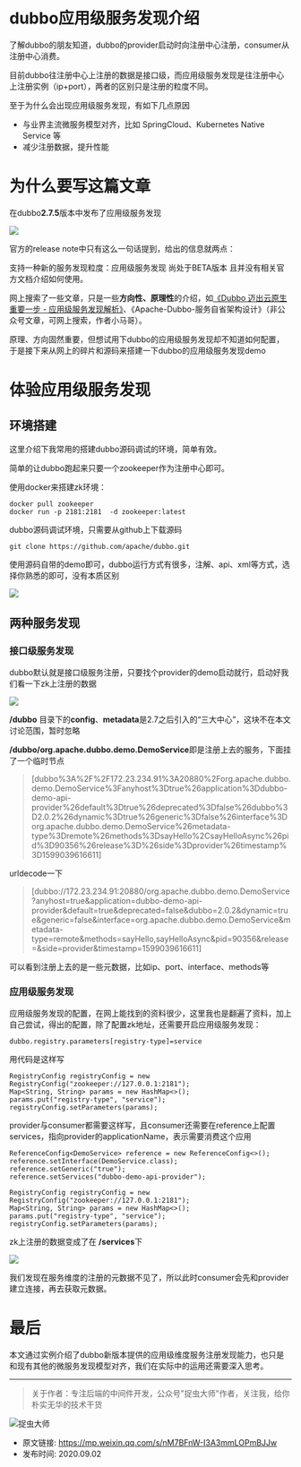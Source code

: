 # dubbo应用级服务发现介绍
了解dubbo的朋友知道，dubbo的provider启动时向注册中心注册，consumer从注册中心消费。

目前dubbo往注册中心上注册的数据是接口级，而应用级服务发现是往注册中心上注册实例（ip+port），两者的区别只是注册的粒度不同。

至于为什么会出现应用级服务发现，有如下几点原因

- 与业界主流微服务模型对齐，比如 SpringCloud、Kubernetes Native Service 等
- 减少注册数据，提升性能

# 为什么要写这篇文章

在dubbo**2.7.5**版本中发布了应用级服务发现

![](img28.jpg)

官方的release note中只有这么一句话提到，给出的信息就两点：

支持一种新的服务发现粒度：应用级服务发现
尚处于BETA版本
且并没有相关官方文档介绍如何使用。

网上搜索了一些文章，只是一些**方向性、原理性**的介绍，如[《Dubbo 迈出云原生重要一步 - 应用级服务发现解析》](https://mp.weixin.qq.com/s/m26_VnEwLSFIlscyEU_pTg)、《Apache-Dubbo-服务自省架构设计》（非公众号文章，可网上搜索，作者小马哥）。

原理、方向固然重要，但想试用下dubbo的应用级服务发现却不知道如何配置，于是接下来从网上的碎片和源码来搭建一下dubbo的应用级服务发现demo

# 体验应用级服务发现
## 环境搭建

这里介绍下我常用的搭建dubbo源码调试的环境，简单有效。

简单的让dubbo跑起来只要一个zookeeper作为注册中心即可。

使用docker来搭建zk环境：

```
docker pull zookeeper
docker run -p 2181:2181  -d zookeeper:latest
```
dubbo源码调试环境，只需要从github上下载源码

```
git clone https://github.com/apache/dubbo.git
```

使用源码自带的demo即可，dubbo运行方式有很多，注解、api、xml等方式，选择你熟悉的即可，没有本质区别

![](img29.jpg)

## 两种服务发现

### 接口级服务发现

dubbo默认就是接口级服务注册，只要找个provider的demo启动就行，启动好我们看一下zk上注册的数据

![](img30.jpg)

**/dubbo** 目录下的**config**、**metadata**是2.7之后引入的“三大中心”，这块不在本文讨论范围，暂时忽略

**/dubbo/org.apache.dubbo.demo.DemoService**即是注册上去的服务，下面挂了一个临时节点

> [dubbo%3A%2F%2F172.23.234.91%3A20880%2Forg.apache.dubbo.demo.DemoService%3Fanyhost%3Dtrue%26application%3Ddubbo-demo-api-provider%26default%3Dtrue%26deprecated%3Dfalse%26dubbo%3D2.0.2%26dynamic%3Dtrue%26generic%3Dfalse%26interface%3Dorg.apache.dubbo.demo.DemoService%26metadata-type%3Dremote%26methods%3DsayHello%2CsayHelloAsync%26pid%3D90356%26release%3D%26side%3Dprovider%26timestamp%3D1599039616611]

urldecode一下

> [dubbo://172.23.234.91:20880/org.apache.dubbo.demo.DemoService?anyhost=true&application=dubbo-demo-api-provider&default=true&deprecated=false&dubbo=2.0.2&dynamic=true&generic=false&interface=org.apache.dubbo.demo.DemoService&metadata-type=remote&methods=sayHello,sayHelloAsync&pid=90356&release=&side=provider&timestamp=1599039616611]

可以看到注册上去的是一些元数据，比如ip、port、interface、methods等

### 应用级服务发现

应用级服务发现的配置，在网上能找到的资料很少，这里我也是翻遍了资料，加上自己尝试，得出的配置，除了配置zk地址，还需要开启应用级服务发现：

```
dubbo.registry.parameters[registry-type]=service
```

用代码是这样写

```
RegistryConfig registryConfig = new RegistryConfig("zookeeper://127.0.0.1:2181");
Map<String, String> params = new HashMap<>();
params.put("registry-type", "service");
registryConfig.setParameters(params);
```
provider与consumer都需要这样写，且consumer还需要在reference上配置services，指向provider的applicationName，表示需要消费这个应用

```
ReferenceConfig<DemoService> reference = new ReferenceConfig<>();
reference.setInterface(DemoService.class);
reference.setGeneric("true");
reference.setServices("dubbo-demo-api-provider");

RegistryConfig registryConfig = new RegistryConfig("zookeeper://127.0.0.1:2181");
Map<String, String> params = new HashMap<>();
params.put("registry-type", "service");
registryConfig.setParameters(params);
```

zk上注册的数据变成了在 **/services**下

![](img31.jpg)

我们发现在服务维度的注册的元数据不见了，所以此时consumer会先和provider建立连接，再去获取元数据。

# 最后
本文通过实例介绍了dubbo新版本提供的应用级维度服务注册发现能力，也只是和现有其他的微服务发现模型对齐，我们在实际中的运用还需要深入思考。

---

> 关于作者：专注后端的中间件开发，公众号"捉虫大师"作者，关注我，给你朴实无华的技术干货

![捉虫大师](../../qrcode_small.jpg)

- 原文链接: https://mp.weixin.qq.com/s/nM7BFnW-I3A3mmLOPmBJJw
- 发布时间: 2020.09.02





